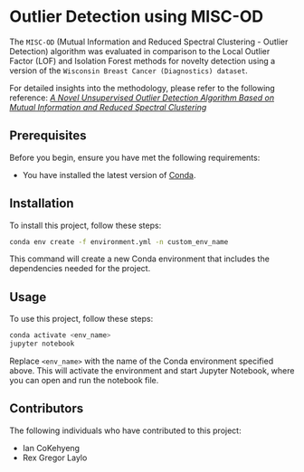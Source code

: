 # Outlier Detection using MISC-OD

The `MISC-OD` (Mutual Information and Reduced Spectral Clustering - Outlier Detection) algorithm was evaluated in comparison to the Local Outlier Factor (LOF) and Isolation Forest methods for novelty detection using a version of the `Wisconsin Breast Cancer (Diagnostics) dataset`.

For detailed insights into the methodology, please refer to the following reference: [*A Novel Unsupervised Outlier Detection Algorithm Based on Mutual Information and Reduced Spectral Clustering*](https://www.mdpi.com/2079-9292/12/23)

## Prerequisites

Before you begin, ensure you have met the following requirements:
- You have installed the latest version of [Conda](https://docs.conda.io/projects/conda/en/latest/user-guide/install/index.html).

## Installation

To install this project, follow these steps:

```bash
conda env create -f environment.yml -n custom_env_name
```

This command will create a new Conda environment that includes the dependencies needed for the project.

## Usage

To use this project, follow these steps:

```bash
conda activate <env_name>
jupyter notebook
```

Replace `<env_name>` with the name of the Conda environment specified above. This will activate the environment and start Jupyter Notebook, where you can open and run the notebook file.

## Contributors

The following individuals who have contributed to this project:

- Ian CoKehyeng
- Rex Gregor Laylo
